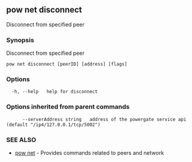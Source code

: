 ## pow net disconnect

Disconnect from specified peer

### Synopsis

Disconnect from specified peer

```
pow net disconnect [peerID] [address] [flags]
```

### Options

```
  -h, --help   help for disconnect
```

### Options inherited from parent commands

```
      --serverAddress string   address of the powergate service api (default "/ip4/127.0.0.1/tcp/5002")
```

### SEE ALSO

* [pow net](pow_net.md)	 - Provides commands related to peers and network

